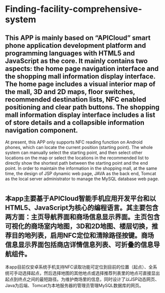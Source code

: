 # Finding-facility-comprehensive-system
## This APP is mainly based on “APICloud” smart phone application development platform and programming languages with HTML5 and JavaScript as the core. It mainly contains two aspects: the home page navigation interface and the shopping mall information display interface. The home page includes a visual interior map of the mall, 3D and 2D maps, floor switches, recommended destination lists, NFC enabled positioning and clear path buttons. The shopping mall information display interface includes a list of store details and a collapsible information navigation component.
  At present, this APP only supports NFC reading function on Android phones, which can locate the current position (starting point). The whole system can manually select the starting point, and then select other locations on the map or select the locations in the recommended list to directly show the shortest path between the starting point and the end point. In order to maintain the information in the shopping mall, at the same time, the design of JSP dynamic web page, JAVA as the back end, Tomcat as the local server administrator to manage the MySQL database web page.
# 
## 本app主要基于APICloud智能手机应用开发平台和以HTML5、JavaScript为核心的编程语言。其主要包含两方面：主页导航界面和商场信息显示界面。主页包含可视化的商场室内地图，3D和2D地图、楼层切换，推荐目的地列表，启用NFC定位和清除路径按键。商场信息显示界面包括商店详情信息列表、可折叠的信息导航组件。
  本app目前仅安卓系统手机支持NFC读取功能可定位到目前的位置（起点）、全系统可手动选择起点，然后选择地图的其他地点或选择推荐列表里的地点可直接显出起点到终点之间的最短路径。为维护商场里的信息，同时设计了以JSP动态网页、Java为后端、Tomcat为本地服务器的管理员管理MySQL数据库的网页。

